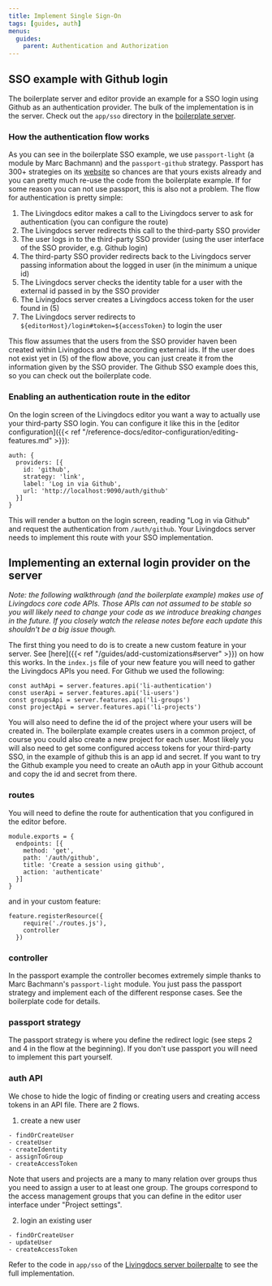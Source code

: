 ```yaml
---
title: Implement Single Sign-On
tags: [guides, auth]
menus:
  guides:
    parent: Authentication and Authorization
---
```


## SSO example with Github login

The boilerplate server and editor provide an example for a SSO login using Github as an authentication provider.
The bulk of the implementation is in the server. Check out the `app/sso` directory in the [boilerplate server](https://github.com/livingdocsIO/livingdocs-server-boilerplate).

### How the authentication flow works

As you can see in the boilerplate SSO example, we use `passport-light` (a module by Marc Bachmann) and the `passport-github` strategy. Passport has 300+ strategies on its [website](http://www.passportjs.org/) so chances are that yours exists already and you can pretty much re-use the code from the boilerplate example.
If for some reason you can not use passport, this is also not a problem. The flow for authentication is pretty simple:
1. The Livingdocs editor makes a call to the Livingdocs server to ask for authentication (you can configure the route)
2. The Livingdocs server redirects this call to the third-party SSO provider
3. The user logs in to the third-party SSO provider (using the user interface of the SSO provider, e.g. Github login)
4. The third-party SSO provider redirects back to the Livingdocs server passing information about the logged in user (in the minimum a unique id)
5. The Livingdocs server checks the identity table for a user with the external id passed in by the SSO provider
6. The Livingdocs server creates a Livingdocs access token for the user found in (5)
7. The Livingdocs server redirects to `${editorHost}/login#token=${accessToken}` to login the user

This flow assumes that the users from the SSO provider haven been created within Livingdocs and the according external ids. If the user does not exist yet in (5) of the flow above, you can just create it from the information given by the SSO provider. The Github SSO example does this, so you can check out the boilerplate code.

### Enabling an authentication route in the editor

On the login screen of the Livingdocs editor you want a way to actually use your third-party SSO login. You can configure it like this in the [editor configuration]({{< ref "/reference-docs/editor-configuration/editing-features.md" >}}):
```
auth: {
  providers: [{
    id: 'github',
    strategy: 'link',
    label: 'Log in via Github',
    url: 'http://localhost:9090/auth/github'
  }]
}
```

This will render a button on the login screen, reading "Log in via Github" and request the authentication from `/auth/github`. Your Livingdocs server needs to implement this route with your SSO implementation.

## Implementing an external login provider on the server

*Note: the following walkthrough (and the boilerplate example) makes use of Livingdocs core code APIs. Those APIs can not assumed to be stable so you will likely need to change your code as we introduce breaking changes in the future. If you closely watch the release notes before each update this shouldn't be a big issue though.*

The first thing you need to do is to create a new custom feature in your server. See [here]({{< ref "/guides/add-customizations#server" >}}) on how this works.
In the `index.js` file of your new feature you will need to gather the Livingdocs APIs you need. For Github we used the following:
```
const authApi = server.features.api('li-authentication')
const userApi = server.features.api('li-users')
const groupsApi = server.features.api('li-groups')
const projectApi = server.features.api('li-projects')
```

You will also need to define the id of the project where your users will be created in. The boilerplate example creates users in a common project, of course you could also create a new project for each user.
Most likely you will also need to get some configured access tokens for your third-party SSO, in the example of github this is an app id and secret. If you want to try the Github example you need to create an oAuth app in your Github account and copy the id and secret from there.

### routes

You will need to define the route for authentication that you configured in the editor before.
```
module.exports = {
  endpoints: [{
    method: 'get',
    path: '/auth/github',
    title: 'Create a session using github',
    action: 'authenticate'
  }]
}
```

and in your custom feature:
```
feature.registerResource({
    require('./routes.js'),
    controller
  })
```

### controller

In the passport example the controller becomes extremely simple thanks to Marc Bachmann's `passport-light` module. You just pass the passport strategy and implement each of the different response cases. See the boilerplate code for details.

### passport strategy

The passport strategy is where you define the redirect logic (see steps 2 and 4 in the flow at the beginning). If you don't use passport you will need to implement this part yourself.

### auth API

We chose to hide the logic of finding or creating users and creating access tokens in an API file. There are 2 flows.
1. create a new user

```
- findOrCreateUser
- createUser
- createIdentity
- assignToGroup
- createAccessToken
```

Note that users and projects are a many to many relation over groups thus you need to assign a user to at least one group. The groups correspond to the access management groups that you can define in the editor user interface under "Project settings".

2. login an existing user

```
- findOrCreateUser
- updateUser
- createAccessToken
```

Refer to the code in `app/sso` of the [Livingdocs server boilerpalte](https://github.com/livingdocsIO/livingdocs-server-boilerplate) to see the full implementation.
